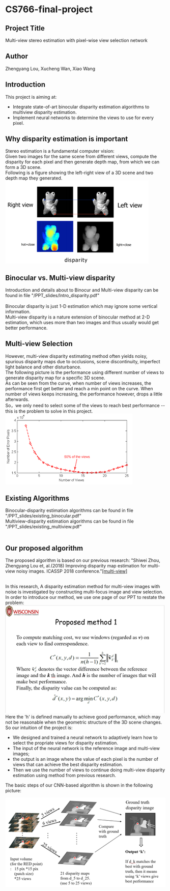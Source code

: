 # CS766-final-project
## Project Title
Multi-view stereo estimation with pixel-wise view selection network <br>  
## Author
Zhengyang Lou, Xucheng Wan, Xiao Wang <br>  

## Introduction
This project is aiming at: 
 - Integrate state-of-art binocular disparity estimation algorithms to multiview disparity estimation.
 - Implement neural networks to determine the views to use for every pixel.

## Why disparity estimation is important
Stereo estimation is a fundamental computer vision: <br>
Given two images for the same scene from different views, compute the disparity for each pixel and then generate depth map, from which we can form a 3D scene. <br>
Following is a figure showing the left-right view of a 3D scene and two depth map they generated. <br>
<img src='/imgs/disparity.png' position="center" width=450>

## Binocular vs. Multi-view disparity
Introduction and details about to Binocur and Multi-view disparity can be found in file "/PPT_slides/Intro_disparity.pdf" <br> <br>
Binocular disparity is just 1-D estimation which may ignore some vertical information.  <br>
Multi-view disparity is a nature extension of binocular method at 2-D estimation, which uses more than two images and thus usually would get better performance. <br>

## Multi-view Selection
However, multi-view disparity estimating method often yields noisy, spurious disparity maps due to occlusions, scene discontinuity, imperfect light balance and other disturbance. <br>
The following picture is the performance using different number of views to generate disparity map for a specific 3D scene. <br>
As can be seen from the curve, when number of views increases, the performance first get better and reach a min point on the curve. When number of views keeps increasing, the performance however, drops a little afterwards. <br>
So，we only need to select some of the views to reach best performance -- this is the problem to solve in this project.
<img src='/imgs/viewselect.png' position="center" width=400>

## Existing Algorithms
Binocular-disparity estimation algorithms can be found in file "/PPT_slides/existing_binocular.pdf" <br>
Multiview-disparity estimation algorithms can be found in file "/PPT_slides/existing_multiview.pdf" <br><br>

## Our proposed algorithm
The proposed algorithm is based on our previous research: "Shiwei Zhou, Zhengyang Lou et, al.(2018) Improving disparity map estimation for multi-view noisy images. ICASSP 2018 conference."[[multi-view]](https://sigport.org/documents/improving-disparity-map-estimation-multi-view-noisy-images) <br><br>

In this research, A disparity estimation method for multi-view images with noise is investigated by constructing multi-focus image and view selection. In order to introduce our method, we use one page of our PPT to restate the problem:
<img src='/imgs/matchingcost.png' position="center" width=500><br>
Here the 'h' is defined manually to achieve good performance, which may not be reasonable when the geometric structure of the 3D scene changes. So our intuition of the project is:
 - We designed and trained a neural network to adaptively learn how to select the propriate views for disparity estimation.
 - The input of the neural network is the reference image and multi-view images; 
 - the output is an image where the value of each pixel is the number of views that can achieve the best disparity estimation.
 - Then we use the number of views to continue doing multi-view disparity estimation using method from previous research.

The basic steps of our CNN-based algorithm is shown in the following picture:

<img src='/cnnaim.png' position="center" width=600><br>







